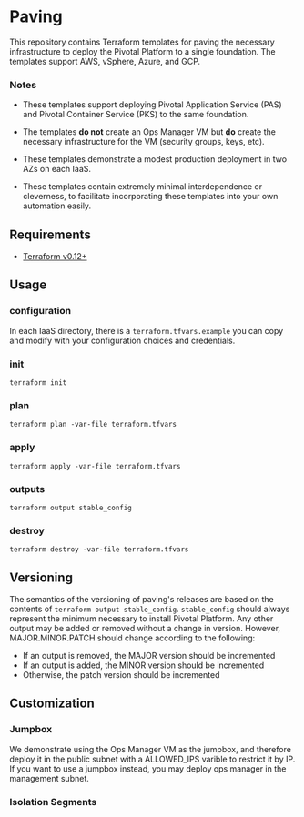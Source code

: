 # Paving

This repository contains Terraform templates for paving the necessary
infrastructure to deploy the Pivotal Platform to a single foundation.
The templates support AWS, vSphere, Azure, and GCP.

### Notes

- These templates support deploying Pivotal Application Service (PAS)
and Pivotal Container Service (PKS) to the same foundation.

- The templates **do not** create an Ops Manager VM but **do**
create the necessary infrastructure for the VM (security groups, keys, etc).

- These templates demonstrate a modest production deployment in two AZs on
each IaaS.

- These templates contain extremely minimal interdependence or cleverness,
to facilitate incorporating these templates into your own automation easily.

## Requirements

- [Terraform v0.12+](https://www.terraform.io/downloads.html)

## Usage

### configuration

In each IaaS directory, there is a `terraform.tfvars.example` you can copy
and modify with your configuration choices and credentials.

### init

```
terraform init
```

### plan

```
terraform plan -var-file terraform.tfvars
```

### apply

```
terraform apply -var-file terraform.tfvars
```

### outputs

```
terraform output stable_config
```

### destroy

```
terraform destroy -var-file terraform.tfvars
```



## Versioning

The semantics of the versioning of paving's releases are based on the contents
of `terraform output stable_config`. `stable_config` should always represent
the minimum necessary to install Pivotal Platform. Any other output may be
added or removed without a change in version. However, MAJOR.MINOR.PATCH should
change according to the following:
- If an output is removed, the MAJOR version should be incremented
- If an output is added, the MINOR version should be incremented
- Otherwise, the patch version should be incremented

## Customization

### Jumpbox

We demonstrate using the Ops Manager VM as the jumpbox, and therefore deploy it
in the public subnet with a ALLOWED_IPS varible to restrict it by IP. If you want to use a
jumpbox instead, you may deploy ops manager in the management subnet.

### Isolation Segments
